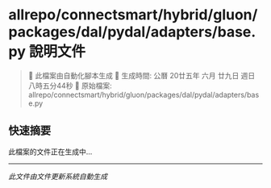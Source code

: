 # allrepo/connectsmart/hybrid/gluon/packages/dal/pydal/adapters/base.py 說明文件

> 🚧 此檔案由自動化腳本生成
> 📅 生成時間: 公曆 20廿五年 六月 廿九日 週日 八時五分44秒
> 📂 原始檔案: allrepo/connectsmart/hybrid/gluon/packages/dal/pydal/adapters/base.py

## 快速摘要
此檔案的文件正在生成中...

<!-- 實際使用時，這裡會是 Claude Code 生成的完整文件內容 -->

---
*此文件由文件更新系統自動生成*
